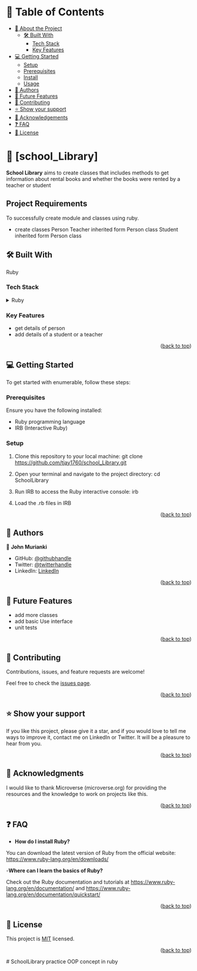 <a name="readme-top"></a>

# 📗 Table of Contents

- [📖 About the Project](#about-project)
  - [🛠 Built With](#built-with)
    - [Tech Stack](#tech-stack)
    - [Key Features](#key-features)
- [💻 Getting Started](#getting-started)
  - [Setup](#setup)
  - [Prerequisites](#prerequisites)
  - [Install](#install)
  - [Usage](#usage)
- [👥 Authors](#authors)
- [🔭 Future Features](#future-features)
- [🤝 Contributing](#contributing)
- [⭐️ Show your support](#support)
- [🙏 Acknowledgements](#acknowledgements)
- [❓ FAQ](#faq)
- [📝 License](#license)

<!-- PROJECT DESCRIPTION -->

# 📖 [school_Library] <a name="about-project"></a>

**School Library**  aims to create classes that includes methods to get information about rental books and whether the books were rented by a teacher or student

## Project Requirements

To successfully create module and classes using ruby.

- create classes 
    Person
    Teacher inherited form Person class
    Student inherited form Person class

## 🛠 Built With <a name="built-with"></a>

Ruby


### Tech Stack <a name="tech-stack"></a>

<details>
<summary>Ruby</summary>
</details>

<!-- Features -->

### Key Features <a name="key-features"></a>

- get details of person
- add details of a student or a teacher


<p align="right">(<a href="#readme-top">back to top</a>)</p>

<!-- GETTING STARTED -->

## 💻 Getting Started <a name="getting-started"></a>

To get started with enumerable, follow these steps:

### Prerequisites

Ensure you have the following installed:

- Ruby programming language
- IRB (Interactive Ruby)

### Setup

1. Clone this repository to your local machine:
   git clone https://github.com/tjay1760/school_Library.git

2. Open your terminal and navigate to the project directory:
cd SchoolLibrary

3. Run IRB to access the Ruby interactive console:
irb

4. Load the .rb files in IRB


<p align="right">(<a href="#readme-top">back to top</a>)</p>
<!-- AUTHORS -->

## 👥 Authors <a name="authors"></a>


👤 **John Murianki**

- GitHub: [@githubhandle](https://github.com/tjay1760)
- Twitter: [@twitterhandle](https://twitter.com/home)
- LinkedIn: [LinkedIn](https://www.linkedin.com/in/john-murianki-thiongo)


<p align="right">(<a href="#readme-top">back to top</a>)</p>

<!-- FUTURE FEATURES -->

## 🔭 Future Features <a name="future-features"></a>

- add more classes
- add basic Use interface
- unit tests


<p align="right">(<a href="#readme-top">back to top</a>)</p>

<!-- CONTRIBUTING -->

## 🤝 Contributing <a name="contributing"></a>

Contributions, issues, and feature requests are welcome!

Feel free to check the [issues page](https://github.com/yashodhicy/SchoolLibrary/issues).

<p align="right">(<a href="#readme-top">back to top</a>)</p>

<!-- SUPPORT -->

## ⭐️ Show your support <a name="support"></a>

If you like this project, please give it a star, and if you would love to tell me ways to improve it, contact me on LinkedIn or Twitter. It will be a pleasure to hear from you.

<p align="right">(<a href="#readme-top">back to top</a>)</p>

<!-- ACKNOWLEDGEMENTS -->

## 🙏 Acknowledgments <a name="acknowledgements"></a>

I would like to thank Microverse (microverse.org) for providing the resources and the knowledge to work on projects like this.


<p align="right">(<a href="#readme-top">back to top</a>)</p>

<!-- FAQ (optional) -->

## ❓ FAQ <a name="faq"></a>

- **How do I install Ruby?**

You can download the latest version of Ruby from the official website: https://www.ruby-lang.org/en/downloads/

-**Where can I learn the basics of Ruby?**

Check out the Ruby documentation and tutorials at https://www.ruby-lang.org/en/documentation/ and https://www.ruby-lang.org/en/documentation/quickstart/



<p align="right">(<a href="#readme-top">back to top</a>)</p>

<!-- LICENSE -->

## 📝 License <a name="license"></a>

This project is [MIT](/LICENSE) licensed.


<p align="right">(<a href="#readme-top">back to top</a>)</p>
# SchoolLibrary
practice OOP concept in ruby
